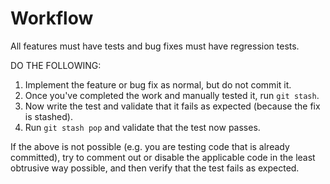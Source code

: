 # Workflow

All features must have tests and bug fixes must have regression tests.

DO THE FOLLOWING:

1. Implement the feature or bug fix as normal, but do not commit it.
2. Once you've completed the work and manually tested it, run `git stash`.
3. Now write the test and validate that it fails as expected (because the fix is stashed).
4. Run `git stash pop` and validate that the test now passes.

If the above is not possible (e.g. you are testing code that is already committed), try to comment out or disable the applicable code in the least obtrusive way possible, and then verify that the test fails as expected.